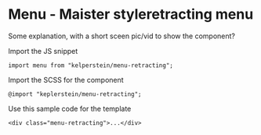 # Menu - Maister styleretracting menu

Some explanation, with a short sceen pic/vid to show the component?

Import the JS snippet

```
import menu from "kelperstein/menu-retracting";
```

Import the SCSS for the component

```
@import "keplerstein/menu-retracting";
```

Use this sample code for the template

```
<div class="menu-retracting">...</div>
```

